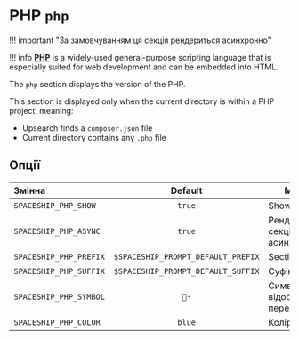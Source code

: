 # PHP `php`

!!! important "За замовчуванням ця секція рендериться асинхронно"

!!! info
    [**PHP**](https://www.php.net) is a widely-used general-purpose scripting language that is especially suited for web development and can be embedded into HTML.

The `php` section displays the version of the PHP.

This section is displayed only when the current directory is within a PHP project, meaning:

* Upsearch finds a `composer.json` file
* Current directory contains any `.php` file

## Опції

| Змінна                 |              Default               | Meaning                                 |
|:---------------------- |:----------------------------------:| --------------------------------------- |
| `SPACESHIP_PHP_SHOW`   |               `true`               | Show section                            |
| `SPACESHIP_PHP_ASYNC`  |               `true`               | Рендерити секцію асинхронно             |
| `SPACESHIP_PHP_PREFIX` | `$SPACESHIP_PROMPT_DEFAULT_PREFIX` | Section's prefix                        |
| `SPACESHIP_PHP_SUFFIX` | `$SPACESHIP_PROMPT_DEFAULT_SUFFIX` | Суфікс секції                           |
| `SPACESHIP_PHP_SYMBOL` |                `🐘·`                | Символ, що відображається перед секцією |
| `SPACESHIP_PHP_COLOR`  |               `blue`               | Колір секції                            |
